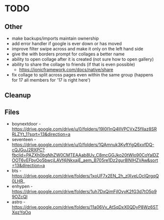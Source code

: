 # TODO

## Other
- make backups/imports maintain ownership
- add error handler if google is ever down or has moved
- improve filter swipe across and make it only on the left hand side
- give the with borders prompt for collages a better name
- ability to open collage after it is created (not sure how to open gallery)
- ability to share the collage to friends (if that is even possible)
    - https://ionicframework.com/docs/native/share
- fix collage to split across pages even within the same group (happens for 17 all members for '17 is right here')


## Cleanup


## Files
- boynextdoor - https://drive.google.com/drive/u/0/folders/19l0I1nQ4IIVPCVxZ5fIlaz8SRRLZYt_1?sort=13&direction=a
- seventeen - https://drive.google.com/drive/u/0/folders/1QAmnuk3KyftYgQ6xxfDQ-cQJGuJ2RXPC?fbclid=PAZXh0bgNhZW0CMTEAAab8Uv_C8mcGGJko20tWIo90CoYalDZOOT6vEFbyOo5bwcjLAVf4jNkxajE_aem_B705re1Dz2gur8lNIHZVAw&sort=13&direction=a
- bts - https://drive.google.com/drive/folders/1xoUF7x2EN_2h_zlXveLOcIQrgqQ0LHR_
- enhypen - https://drive.google.com/drive/folders/1uh7DxQimFjIOvyK2fG3d7tO5p99OZcQI
- astro - https://drive.google.com/drive/folders/11a06Vv_AtSqDxX0QDyP8Wz6STXqzYqOq


